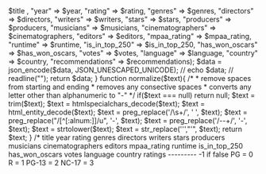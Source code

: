 <?php
//die(normalize(""));
$files = scandir('rawData/');

array_shift($files);
array_shift($files);

$ratings = array();

foreach ($files as $file) {

	$data = parseFile($file);
	saveFile($file, $data);	
	
}

function saveFile($fileName, $data){
	file_put_contents('generatedData/'.$fileName, $data);
}

function parseFile($file){
	echo "parsing: $file".PHP_EOL;
	$file =	"rawData/".$file;
	$data = file_get_contents($file);

	$data = json_decode($data, true);
	
	$title = @$data['title'];
	$year = (int)@$data['year'];
	$rating = (float)@$data['rating'];
	
	$genres = @array_values($data['genres']);
	$normalizedGenres = [];
	foreach ($genres as $genre) {
		$normalizedGenres[] = normalize($genre);
	}
	$genres = $normalizedGenres;

	$directors = @array_values($data['directors']);
	$normalizedDirectores = [];
	foreach ($directors as $director) {
		$normalizedDirectores[] = normalize($director);
	}
	$directors = $normalizedDirectores;
	
	$writers = @array_values($data['writers']);
	$normalizedWriters = [];
	foreach ($writers as $writer) {
		$normalizedWriters[] = normalize($writer);
	}
	$writers = $normalizedWriters;
	
	$stars = @array_values($data['stars']);
	$normalizedStars = [];
	foreach ($stars as $star) {
		$normalizedStars[] = normalize($star);
	}
	$stars = $normalizedStars;
	
	$producers = @array_values($data['producers']);
	$normalizedProducers = [];
	foreach ($producers as $producer) {
		$normalizedProducers[] = normalize($producer);
	}
	$producers = $normalizedProducers;	
	
	$musicians = @array_values($data['musicians']);
	$normalizedMusicians = [];
	foreach ($musicians as $musician) {
		$normalizedMusicians[] = normalize($musician);
	}
	$musicians = $normalizedMusicians;	
	
	$cinematographers = @array_values($data['cinematographers']);
	$normalizedCinematographers = [];
	foreach ($cinematographers as $cinematographer) {
		$normalizedCinematographers[] = normalize($cinematographer);
	}
	$cinematographers = $normalizedCinematographers;	
	
	$editors = @array_values($data['editors']);
	$normalizedEditor= [];
	foreach ($editors as $editor) {
		$normalizedEditor[] = normalize($editor);
	}
	$editors = $normalizedEditor;
	
	$mpaa_rating = @$data['mpaa_rating'];
	if($mpaa_rating === "PG"){
		$mpaa_rating = 0;
	}else if($mpaa_rating === "R"){
		$mpaa_rating = 1;
	}else if($mpaa_rating === "PG-13"){
		$mpaa_rating = 2;
	}else if($mpaa_rating === "NC-17"){
		$mpaa_rating = 3;
	}else {
		$mpaa_rating = null;
	}

	$runtime = (int)@$data['runtime'];
	$is_in_top_250 = (int)@$data['top_250'];
	$has_won_oscars = @$data['oscars'] == null?0:1;
	$votes = (int)str_replace(",", "", @$data['votes']);
	$language = @$data['language'][0];
	$country = @$data['country'][0];
	$recommendations = @$data['recommendations'];

	$data = array(
		"title" => $title ,
		"year" => $year,
		"rating" => $rating,
		"genres" => $genres,
		"directors" => $directors,
		"writers" => $writers,
		"stars" => $stars,
		"producers" => $producers,
		"musicians" => $musicians,
		"cinematographers" => $cinematographers,
		"editors" => $editors,
		"mpaa_rating" => $mpaa_rating,
		"runtime" => $runtime,
		"is_in_top_250" => $is_in_top_250,
		"has_won_oscars" => $has_won_oscars,
		"votes" => $votes,
		"language" => $language,
		"country" => $country,
		"recommendations" => $recommendations);

	$data = json_encode($data, JSON_UNESCAPED_UNICODE);

	// echo $data;
	// readline("");
	return $data;
}

function normalize($text){
	
	/*
	* remove spaces from starting and ending
	* removes any consective spaces
	* converts any letter other than alphanumeric to "-"
	*/
	
	if($text === null)
		return null;
	$text = trim($text);

	$text = htmlspecialchars_decode($text);
	$text = html_entity_decode($text);
	$text = preg_replace('/\s+/', ' ', $text);
	$text =  preg_replace("/[^[:alnum:]]/u", '-', $text);
	$text = preg_replace('/--+/', '-', $text);
	$text = strtolower($text);
	$text = str_replace('&#x27;',"'", $text);
	return $text;
}


/*

title
year 
rating
genres
directors
writers
stars
producers
musicians
cinematographers
editors
mpaa_rating
runtime
is_in_top_250
has_won_oscars
votes
language
country


ratings
---------
-1 if false
PG = 0
R = 1
PG-13 = 2
NC-17 = 3

